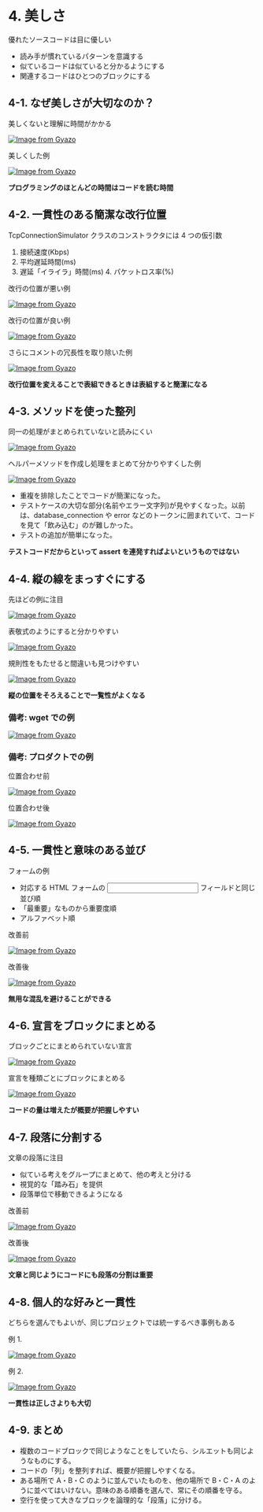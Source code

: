 # 4. 美しさ


優れたソースコードは目に優しい

* 読み手が慣れているパターンを意識する
* 似ているコードは似ていると分かるようにする
* 関連するコードはひとつのブロックにする


## 4-1. なぜ美しさが大切なのか？

美しくないと理解に時間がかかる

[![Image from Gyazo](https://i.gyazo.com/d2bf9e179a784d8eba4215766cc177d2.png)](https://gyazo.com/d2bf9e179a784d8eba4215766cc177d2)

美しくした例

[![Image from Gyazo](https://i.gyazo.com/fa9a271a495c73992d545250c0b4a774.png)](https://gyazo.com/fa9a271a495c73992d545250c0b4a774)

**プログラミングのほとんどの時間はコードを読む時間**

## 4-2. 一貫性のある簡潔な改行位置

TcpConnectionSimulator クラスのコンストラクタには 4 つの仮引数

1. 接続速度(Kbps)
2. 平均遅延時間(ms)
3. 遅延「イライラ」時間(ms) 4. パケットロス率(%)

改行の位置が悪い例

[![Image from Gyazo](https://i.gyazo.com/83db06428fc113a6053d8d8f88726439.png)](https://gyazo.com/83db06428fc113a6053d8d8f88726439)

改行の位置が良い例

[![Image from Gyazo](https://i.gyazo.com/afb367e852addba72bab630f762408d8.png)](https://gyazo.com/afb367e852addba72bab630f762408d8)

さらにコメントの冗長性を取り除いた例

[![Image from Gyazo](https://i.gyazo.com/9874e93b2ae313872962991b5deb8a1e.png)](https://gyazo.com/9874e93b2ae313872962991b5deb8a1e)

**改行位置を変えることで表組できるときは表組すると簡潔になる**

## 4-3. メソッドを使った整列

同一の処理がまとめられていないと読みにくい


[![Image from Gyazo](https://i.gyazo.com/6a45835fec343e5ece8b090e819cdfb3.png)](https://gyazo.com/6a45835fec343e5ece8b090e819cdfb3)


ヘルパーメソッドを作成し処理をまとめて分かりやすくした例

[![Image from Gyazo](https://i.gyazo.com/855d0ab8977a80a3e3336d5aed9050f2.png)](https://gyazo.com/855d0ab8977a80a3e3336d5aed9050f2)

* 重複を排除したことでコードが簡潔になった。
* テストケースの大切な部分(名前やエラー文字列)が見やすくなった。以前 は、database_connection や error などのトークンに囲まれていて、コード を見て「飲み込む」のが難しかった。
* テストの追加が簡単になった。

**テストコードだからといって assert を連発すればよいというものではない**


## 4-4. 縦の線をまっすぐにする

先ほどの例に注目

[![Image from Gyazo](https://i.gyazo.com/ad559836e62f5ffca999e38b04dc7da4.png)](https://gyazo.com/ad559836e62f5ffca999e38b04dc7da4)

表敬式のようにすると分かりやすい

[![Image from Gyazo](https://i.gyazo.com/d7c9d20e10d6fbbdc1e91b2f7b21800d.png)](https://gyazo.com/d7c9d20e10d6fbbdc1e91b2f7b21800d)

規則性をもたせると間違いも見つけやすい

[![Image from Gyazo](https://i.gyazo.com/d40ecfc3ecc686641ed7af89db3de0fc.png)](https://gyazo.com/d40ecfc3ecc686641ed7af89db3de0fc)

**縦の位置をそろえることで一覧性がよくなる**

### 備考: wget での例

[![Image from Gyazo](https://i.gyazo.com/9eb456c81df5cd98d9747d4bc869d601.png)](https://gyazo.com/9eb456c81df5cd98d9747d4bc869d601)

### 備考: プロダクトでの例

位置合わせ前

[![Image from Gyazo](https://i.gyazo.com/97664a7984773845a021a3d259625190.png)](https://gyazo.com/97664a7984773845a021a3d259625190)

位置合わせ後

[![Image from Gyazo](https://i.gyazo.com/e8b8681798d14ebc679db4d870683636.png)](https://gyazo.com/e8b8681798d14ebc679db4d870683636)

## 4-5. 一貫性と意味のある並び

フォームの例

* 対応する HTML フォームの <input> フィールドと同じ並び順
* 「最重要」なものから重要度順
* アルファベット順

改善前

[![Image from Gyazo](https://i.gyazo.com/6bef151b134dd938dbaad2cd8eb403bc.png)](https://gyazo.com/6bef151b134dd938dbaad2cd8eb403bc)

改善後

[![Image from Gyazo](https://i.gyazo.com/e544a015064c725697bb21433572354f.png)](https://gyazo.com/e544a015064c725697bb21433572354f)

**無用な混乱を避けることができる**

## 4-6. 宣言をブロックにまとめる

ブロックごとにまとめられていない宣言

[![Image from Gyazo](https://i.gyazo.com/86cbcf68bc147ffc68888ca74ed3b477.png)](https://gyazo.com/86cbcf68bc147ffc68888ca74ed3b477)

宣言を種類ごとにブロックにまとめる

[![Image from Gyazo](https://i.gyazo.com/497f07fc5b5f105e3c849b9c63f58cdf.png)](https://gyazo.com/497f07fc5b5f105e3c849b9c63f58cdf)

**コードの量は増えたが概要が把握しやすい**


## 4-7. 段落に分割する

文章の段落に注目

* 似ている考えをグループにまとめて、他の考えと分ける
* 視覚的な「踏み石」を提供
* 段落単位で移動できるようになる

改善前

[![Image from Gyazo](https://i.gyazo.com/11e017afcee23635c3ca93cbcdded637.png)](https://gyazo.com/11e017afcee23635c3ca93cbcdded637)

改善後

[![Image from Gyazo](https://i.gyazo.com/e2183f0d5afd26d5b4d17da0c1eeff43.png)](https://gyazo.com/e2183f0d5afd26d5b4d17da0c1eeff43)

**文章と同じようにコードにも段落の分割は重要**

## 4-8. 個人的な好みと一貫性

 どちらを選んでもよいが、同じプロジェクトでは統一するべき事例もある
 
 例 1.
 
 [![Image from Gyazo](https://i.gyazo.com/6ef9146e43b908bec50ce289a51b4755.png)](https://gyazo.com/6ef9146e43b908bec50ce289a51b4755)
 
 例 2.

[![Image from Gyazo](https://i.gyazo.com/7dc6731dbea0d2fcaaa677acbd2c99d6.png)](https://gyazo.com/7dc6731dbea0d2fcaaa677acbd2c99d6)

**一貫性は正しさよりも大切**

## 4-9. まとめ

* 複数のコードブロックで同じようなことをしていたら、シルエットも同じようなものにする。
* コードの「列」を整列すれば、概要が把握しやすくなる。
* ある場所で A・B・C のように並んでいたものを、他の場所で B・C・A のように並べてはいけない。意味のある順番を選んで、常にその順番を守る。
* 空行を使って大きなブロックを論理的な「段落」に分ける。
